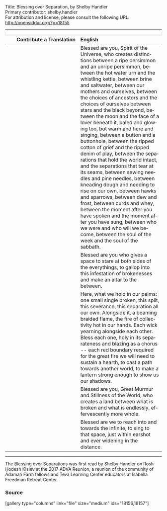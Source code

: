 <html>
<head></head>
<body>
Title: Blessing over Separation, by Shelby Handler<br />
Primary contributor: shelby.handler<br />
For attribution and license, please consult the following URL: <a href="http://opensiddur.org/?p=18155">http://opensiddur.org/?p=18155</a>
<p />
<hr />

<table style="margin-left: auto;margin-right: auto;" class="draggable">
<thead><tr><th id="x" style="text-align: right;">Contribute a Translation</th><th style="text-align: left;">English</th></tr></thead>
<tbody>
<tr><td style="vertical-align:top;" width="46%">
<div class="liturgy" lang="he" style="text-align: right;">

</span></div></td>

<td style="vertical-align:top;" width="53%">
<div class="english" lang="en">
Blessed are you, Spirit of the Universe, who creates distinctions
between a ripe persimmon 
and an unripe persimmon,
between the hot water urn and the whistling kettle,
between brine and saltwater,
between our mothers and ourselves,
between the choices of ancestors and the choices of ourselves
between stars and the black beyond,
between the moon and the face of a lover beneath it, paled and glowing too, 
but warm and here and singing,
between a button and a buttonhole,
between the ripped cotton of grief and the ripped denim of play,
between the separations that hold the world intact, and the separations that tear at its seams,
between sewing needles and pine needles,
between kneading dough and needing to rise on our own,
between hawks and sparrows,
between dew and frost,
between curds and whey,
between the moment after you have spoken 
and the moment after you have sung,
between who we were and who will we become,
between the soul of the week and the soul of the sabbath.
</div></td>
</tr>


<tr>
<td style="vertical-align:top;" width="46%">
<div class="liturgy" lang="he">

</span></div>
</td>
 
<td style="vertical-align:top;" width="53%">
<div class="english" lang="en">
Blessed are you
who gives a space to stare at both sides of 
the everythings,
to gallop into this infestation of brokenesses
and make an altar to the between.
</div></td>
</tr>


<tr>
<td style="vertical-align:top;" width="46%">
<div class="liturgy" lang="he">

</span></div>
</td>
 
<td style="vertical-align:top;" width="53%">
<div class="english" lang="en">
Here, what we hold in our palms:
one small single broken,
this split, this severance, this separation all our own.
Alongside it, a beaming braided flame,
the fire of collectivity hot in our hands.
Each wick yearning alongside each other.
Bless each one, holy in its separateness and
blazing as a chorus --
each red boundary required
for the great fire
we will need to sustain a hearth,
to cast a path towards another world,
to make a lantern strong enough
to show us our shadows.
</div></td>
</tr>


<tr>
<td style="vertical-align:top;" width="46%">
<div class="liturgy" lang="he">

</span></div>
</td>
 
<td style="vertical-align:top;" width="53%">
<div class="english" lang="en">
Blessed are you, Great Murmur and Stillness of the World,
who creates a land between what is broken 
and what is endlessly, effervescently more whole.
</div></td>
</tr>


<tr>
<td style="vertical-align:top;" width="46%">
<div class="liturgy" lang="he">

</span></div>
</td>
 
<td style="vertical-align:top;" width="53%">
<div class="english" lang="en">
Blessed are we to reach into and towards the infinite,
to sing to that space, just within earshot 
and ever widening in the distance.
</div></td>
</tr>
</tbody></table>

<hr />

The Blessing over Separations was first read by Shelby Handler on Rosh Ḥodesh Kislev at the 2017 ADVA Reunion, a reunion of the community of Adamah Farm fellows and Teva Learning Center educators at Isabella Freedman Retreat Center.

<h3>Source</h3>

[gallery type="columns" link="file" size="medium" ids="18156,18157"]
</body>
</html>